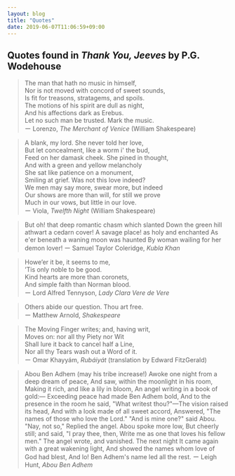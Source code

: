 ```yaml
---
layout: blog
title: "Quotes"
date: 2019-06-07T11:06:59+09:00
---
```


## Quotes found in *Thank You, Jeeves* by P.G. Wodehouse

> The man that hath no music in himself,  
Nor is not moved with concord of sweet sounds,  
Is fit for treasons, stratagems, and spoils.  
The motions of his spirit are dull as night,  
And his affections dark as Erebus.  
Let no such man be trusted. Mark the music.  
ー Lorenzo, *The Merchant of Venice* (William Shakespeare)

> A blank, my lord. She never told her love,  
But let concealment, like a worm i' the bud,  
Feed on her damask cheek. She pined in thought,  
And with a green and yellow melancholy  
She sat like patience on a monument,  
Smiling at grief. Was not this love indeed?  
We men may say more, swear more, but indeed  
Our shows are more than will, for still we prove  
Much in our vows, but little in our love.  
ー Viola, *Twelfth Night* (William Shakespeare)

> But oh! that deep romantic chasm which slanted
Down the green hill athwart a cedarn cover!
A savage place! as holy and enchanted
As e'er beneath a waning moon was haunted
By woman wailing for her demon lover!
ー Samuel Taylor Coleridge, *Kubla Khan*

> Howe’er it be, it seems to me,  
  ’Tis only noble to be good.  
Kind hearts are more than coronets,  
  And simple faith than Norman blood.  
ー Lord Alfred Tennyson, *Lady Clara Vere de Vere*

> Others abide our question. Thou art free.  
ー Matthew Arnold, *Shakespeare*

> The Moving Finger writes; and, having writ,  
Moves on: nor all thy Piety nor Wit  
Shall lure it back to cancel half a Line,  
Nor all thy Tears wash out a Word of it.  
ー Omar Khayyám, *Rubáiyát* (translation by Edward FitzGerald)

> Abou Ben Adhem (may his tribe increase!)
Awoke one night from a deep dream of peace,
And saw, within the moonlight in his room,
Making it rich, and like a lily in bloom,
An angel writing in a book of gold:—
Exceeding peace had made Ben Adhem bold,
And to the presence in the room he said,
"What writest thou?"—The vision raised its head,
And with a look made of all sweet accord,
Answered, "The names of those who love the Lord."
"And is mine one?" said Abou. "Nay, not so,"
Replied the angel. Abou spoke more low,
But cheerly still; and said, "I pray thee, then,
Write me as one that loves his fellow men."
The angel wrote, and vanished. The next night
It came again with a great wakening light,
And showed the names whom love of God had blest,
And lo! Ben Adhem's name led all the rest.
ー Leigh Hunt, *Abou Ben Adhem*
